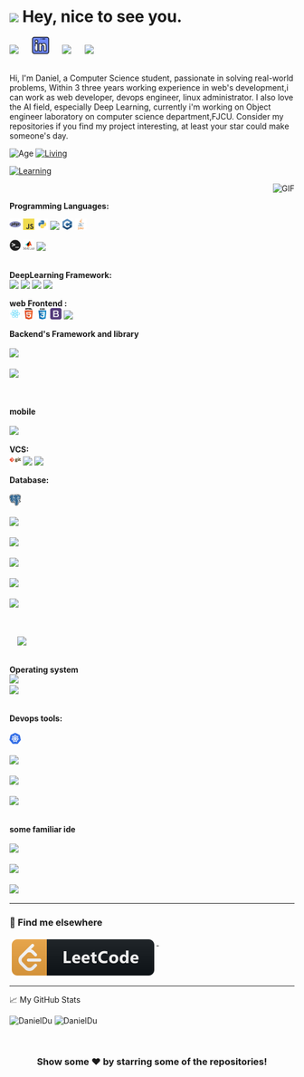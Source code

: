 <h1><img src="https://emojis.slackmojis.com/emojis/images/1531849430/4246/blob-sunglasses.gif?1531849430" width="30"/> Hey, nice to see you.</h1>

<p align="left">
<a href="https://www.facebook.com/profile.php?id=100007828291408" target="_blank"><img height="30" src="https://cdn-icons-png.flaticon.com/512/1836/1836149.png"></a>&nbsp;&nbsp;&nbsp;&nbsp;&nbsp;
<a href="https://www.linkedin.com/in/daniel-du-4734081b8/" target="_blank"><img height="30" src="https://raw.githubusercontent.com/AbhishekMaira10/AbhishekMaira10/master/linkedin.png?raw=true"></a>&nbsp;&nbsp;&nbsp;&nbsp;&nbsp;
<a href="https://www.instagram.com/teddddy.bearrrrr/" target="_blank"><img height="30" src="https://upload.wikimedia.org/wikipedia/commons/thumb/5/58/Instagram-Icon.png/1200px-Instagram-Icon.png"></a>&nbsp;&nbsp;&nbsp;&nbsp;&nbsp;
<a href="https://open.spotify.com/user/21zyxoohrdtmmdsazt6als2ki?si=e5c328366d524189" target="_blank"><img height="30" src="https://cdn.iconscout.com/icon/free/png-256/spotify-2690370-2232873.png"></a>&nbsp;&nbsp;&nbsp;&nbsp;&nbsp;
</p>
<br>
Hi, I'm Daniel, a Computer Science student, passionate in solving real-world problems,
 Within  3 three years working experience in web's development,i can work as web developer, devops engineer, linux administrator. I also love the AI field, especially Deep Learning, currently i'm working on Object engineer laboratory on computer science department,FJCU. Consider my repositories if you find my project interesting, at least your star could make someone's day.

<br>

![Age](https://img.shields.io/badge/age-23-blue)
[![Living](https://img.shields.io/badge/Living-Taipei%2C%20Taiwan-blue)](https://en.wikipedia.org/wiki/Taipei)

[![Learning](https://img.shields.io/badge/Learning%20at-FuJen%20Catholic%20University-blue)](https://www.fju.edu.tw//)

<!-- ![](https://komarev.com/ghpvc/?username=danghoangnhan&color=brightgreen&style=flat) -->
<img align="right" size="100" alt="GIF" src="https://media.giphy.com/media/3ohzdKvLT1DxFxhZAI/giphy.gif" />


 <!-- - 🔗 My website: [https://www.abhishekmaira.com/](https://www.abhishekmaira.com/) -->

 
 <br>

**Programming Languages:**
<br>

<code><img height="20" src="https://raw.githubusercontent.com/github/explore/ccc16358ac4530c6a69b1b80c7223cd2744dea83/topics/php/php.png"></code>
<code><img height="20" src="https://raw.githubusercontent.com/github/explore/80688e429a7d4ef2fca1e82350fe8e3517d3494d/topics/javascript/javascript.png"></code>
<code><img height="20" src="https://raw.githubusercontent.com/github/explore/80688e429a7d4ef2fca1e82350fe8e3517d3494d/topics/python/python.png"></code>
<code><img height="20" src="https://cdn.jsdelivr.net/gh/devicons/devicon/icons/typescript/typescript-original.svg" ></code>
<code><img height="20" src="https://raw.githubusercontent.com/github/explore/80688e429a7d4ef2fca1e82350fe8e3517d3494d/topics/cpp/cpp.png"></code>
<code><img height="20" src="https://raw.githubusercontent.com/github/explore/80688e429a7d4ef2fca1e82350fe8e3517d3494d/topics/java/java.png"></code>

<code><img height="20" src="https://raw.githubusercontent.com/github/explore/80688e429a7d4ef2fca1e82350fe8e3517d3494d/topics/terminal/terminal.png"></code>
<code><img height="20" src="https://raw.githubusercontent.com/github/explore/80688e429a7d4ef2fca1e82350fe8e3517d3494d/topics/matlab/matlab.png"></code>
<code><img height="20" src="https://cdn.jsdelivr.net/gh/devicons/devicon/icons/go/go-original.svg"></code>
<br>
<br>

**DeepLearning Framework:**
<br>
<code><img height="20" src="https://cdn.jsdelivr.net/gh/devicons/devicon/icons/numpy/numpy-original.svg" ></code>
<code><img height="20" src="https://cdn.jsdelivr.net/gh/devicons/devicon/icons/jupyter/jupyter-original.svg" ></code>
<code><img height="20" src="https://cdn.jsdelivr.net/gh/devicons/devicon/icons/pytorch/pytorch-original.svg"></code>
<code><img height="20" src="https://cdn.jsdelivr.net/gh/devicons/devicon/icons/tensorflow/tensorflow-original.svg"></code>
<br>

**web Frontend :**
<br>
<code><img height="20" src="https://raw.githubusercontent.com/github/explore/80688e429a7d4ef2fca1e82350fe8e3517d3494d/topics/react/react.png"></code>
<code><img height = "20" src = "https://raw.githubusercontent.com/github/explore/80688e429a7d4ef2fca1e82350fe8e3517d3494d/topics/html/html.png"></code>
<code><img height = "20" src = "https://raw.githubusercontent.com/github/explore/80688e429a7d4ef2fca1e82350fe8e3517d3494d/topics/css/css.png"></code>
<code><img height = "20" src = "https://raw.githubusercontent.com/github/explore/80688e429a7d4ef2fca1e82350fe8e3517d3494d/topics/bootstrap/bootstrap.png"></code>
<code><img height = "20" src = "https://cdn.jsdelivr.net/gh/devicons/devicon/icons/materialui/materialui-original.svg"></code>
<br>

**Backend's Framework and library**
<br>
  <code>
    <img height = "20" src="https://cdn.jsdelivr.net/gh/devicons/devicon/icons/django/django-plain.svg">
  </code>
  <code>
    <img height = "20" src="https://cdn.jsdelivr.net/gh/devicons/devicon/icons/spring/spring-original-wordmark.svg" >
  </code>
<br>
<br>

**mobile**
<br>
  <code>
    <img height = "20" src="https://cdn.jsdelivr.net/gh/devicons/devicon/icons/androidstudio/androidstudio-original.svg" />
  </code>


**VCS:**
<br>
<code><img height="20" src="https://raw.githubusercontent.com/github/explore/80688e429a7d4ef2fca1e82350fe8e3517d3494d/topics/git/git.png"></code>
<code><img height="20" src="https://cdn.jsdelivr.net/gh/devicons/devicon/icons/gitlab/gitlab-original.svg" ></code>
<code><img height="20" src="https://cdn.jsdelivr.net/gh/devicons/devicon/icons/github/github-original.svg"  ></code>
<br>

**Database:**
<br>
<code>
  <img height="20" src="https://raw.githubusercontent.com/github/explore/80688e429a7d4ef2fca1e82350fe8e3517d3494d/topics/postgresql/postgresql.png">
</code>
<code>
  <img height="20" src="https://cdn.jsdelivr.net/gh/devicons/devicon/icons/mongodb/mongodb-original-wordmark.svg">
</code>
<code>
  <img height="20" src="https://cdn.jsdelivr.net/gh/devicons/devicon/icons/mysql/mysql-original-wordmark.svg">
</code>
<code>
  <img height="20" src="https://cdn.jsdelivr.net/gh/devicons/devicon/icons/microsoftsqlserver/microsoftsqlserver-plain-wordmark.svg" >
</code>
<code>
  <img height="20" src="https://cdn.jsdelivr.net/gh/devicons/devicon/icons/redis/redis-original.svg" >
</code>
<code>
  <img height="20" src="https://res.cloudinary.com/canonical/image/fetch/f_auto,q_auto,fl_sanitize,w_178,h_287/https://assets.ubuntu.com/v1/ce971717-Kafka-logo-badge-white.svg
">
  
</code>
<code>
  <img height="20" src="https://upload.wikimedia.org/wikipedia/commons/1/1e/Apache-cassandra-icon.png" >
</code>
<br>


**Operating system**
<br>
<code><img height="20" src="https://cdn.jsdelivr.net/gh/devicons/devicon/icons/ubuntu/ubuntu-plain.svg"></code>
<code>
  <img height="20" src="https://cdn.jsdelivr.net/gh/devicons/devicon/icons/debian/debian-original.svg">
</code>
<br>

**Devops tools:**
<br>
<code>
  <img height="20" src="https://raw.githubusercontent.com/github/explore/80688e429a7d4ef2fca1e82350fe8e3517d3494d/topics/kubernetes/kubernetes.png">
</code>
<code>
  <img height="20" src="https://cdn.jsdelivr.net/gh/devicons/devicon/icons/docker/docker-original-wordmark.svg">
</code>
<code>
  <img height="20" src="https://cdn.jsdelivr.net/gh/devicons/devicon/icons/jenkins/jenkins-original.svg">
</code>
<code>
  <img height="20" src="https://cdn.jsdelivr.net/gh/devicons/devicon/icons/grafana/grafana-original.svg" >
</code>
<br>

**some familiar ide**
<br>
<code>
  <img height="20" src="https://cdn.jsdelivr.net/gh/devicons/devicon/icons/vim/vim-original.svg">
</code>
<code>
  <img height="20" src="https://cdn.jsdelivr.net/gh/devicons/devicon/icons/vscode/vscode-original.svg">
</code>
<code>
  <img height="20" src="https://cdn.jsdelivr.net/gh/devicons/devicon/icons/jetbrains/jetbrains-original.svg">
</code>

---
### 📢 Find me elsewhere
  
  <a href="https://leetcode.com/danghoangnhan/">
    <img src="https://raw.githubusercontent.com/AbhishekMaira10/AbhishekMaira10/master/Resources/svg/leetcode.svg" alt="leetcode" style="vertical-align:top; margin:4px">
  </a>&nbsp;&nbsp;&nbsp;
</p>

<hr>

<summary>📈 My GitHub Stats</summary>
  <p float="left">
  <img src="https://github-readme-stats.vercel.app/api?username=danghoangnhan&show_icons=true&theme=gotham" alt="DanielDu"  width="45%"/>
  <img src="https://github-readme-stats.vercel.app/api/top-langs/?username=danghoangnhan&layout=compact" alt="DanielDu"  width="45%"/>
</p>
</br>

<!-- <a href="https://github.com/AbhishekMaira10/COVID-19-Tracker" target="_blank">
  <img align="center" src="https://github-readme-stats.vercel.app/api/pin/?username=AbhishekMaira10&repo=COVID-19-Tracker&theme=dracula" /> -->
</a>
<!-- <a href="https://github.com/AbhishekMaira10/deldrone" target="_blank">
 <img align="center" src="https://github-readme-stats.vercel.app/api/pin/?username=AbhishekMaira10&repo=deldrone&theme=dracula" /> -->
</a>
<div align="center">

### Show some ❤️ by starring some of the repositories!
</div>
